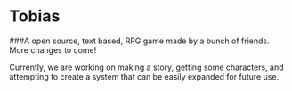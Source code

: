 Tobias
======

###A open source, text based, RPG game made by a bunch of friends. More changes to come!

Currently, we are working on making a story, getting some characters, and attempting to create a system that can be easily expanded for future use.
